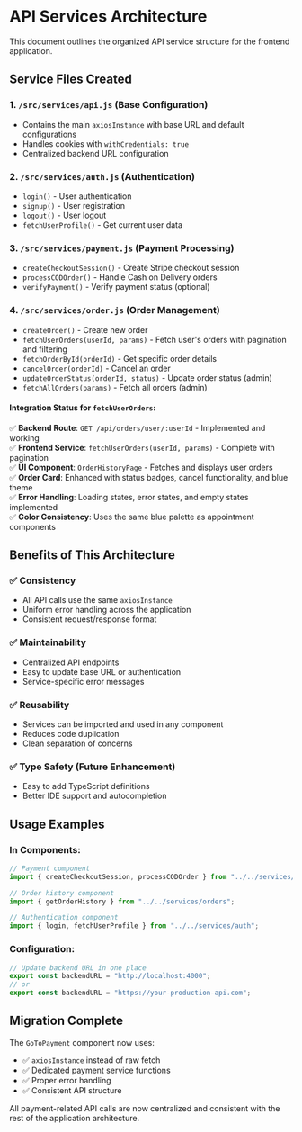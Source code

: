 # API Services Architecture

This document outlines the organized API service structure for the frontend application.

## Service Files Created

### 1. `/src/services/api.js` (Base Configuration)

- Contains the main `axiosInstance` with base URL and default configurations
- Handles cookies with `withCredentials: true`
- Centralized backend URL configuration

### 2. `/src/services/auth.js` (Authentication)

- `login()` - User authentication
- `signup()` - User registration
- `logout()` - User logout
- `fetchUserProfile()` - Get current user data

### 3. `/src/services/payment.js` (Payment Processing)

- `createCheckoutSession()` - Create Stripe checkout session
- `processCODOrder()` - Handle Cash on Delivery orders
- `verifyPayment()` - Verify payment status (optional)

### 4. `/src/services/order.js` (Order Management)

- `createOrder()` - Create new order
- `fetchUserOrders(userId, params)` - Fetch user's orders with pagination and filtering
- `fetchOrderById(orderId)` - Get specific order details
- `cancelOrder(orderId)` - Cancel an order
- `updateOrderStatus(orderId, status)` - Update order status (admin)
- `fetchAllOrders(params)` - Fetch all orders (admin)

#### Integration Status for `fetchUserOrders`:

✅ **Backend Route**: `GET /api/orders/user/:userId` - Implemented and working  
✅ **Frontend Service**: `fetchUserOrders(userId, params)` - Complete with pagination  
✅ **UI Component**: `OrderHistoryPage` - Fetches and displays user orders  
✅ **Order Card**: Enhanced with status badges, cancel functionality, and blue theme  
✅ **Error Handling**: Loading states, error states, and empty states implemented  
✅ **Color Consistency**: Uses the same blue palette as appointment components

## Benefits of This Architecture

### ✅ **Consistency**

- All API calls use the same `axiosInstance`
- Uniform error handling across the application
- Consistent request/response format

### ✅ **Maintainability**

- Centralized API endpoints
- Easy to update base URL or authentication
- Service-specific error messages

### ✅ **Reusability**

- Services can be imported and used in any component
- Reduces code duplication
- Clean separation of concerns

### ✅ **Type Safety** (Future Enhancement)

- Easy to add TypeScript definitions
- Better IDE support and autocompletion

## Usage Examples

### In Components:

```javascript
// Payment component
import { createCheckoutSession, processCODOrder } from "../../services/payment";

// Order history component
import { getOrderHistory } from "../../services/orders";

// Authentication component
import { login, fetchUserProfile } from "../../services/auth";
```

### Configuration:

```javascript
// Update backend URL in one place
export const backendURL = "http://localhost:4000";
// or
export const backendURL = "https://your-production-api.com";
```

## Migration Complete

The `GoToPayment` component now uses:

- ✅ `axiosInstance` instead of raw fetch
- ✅ Dedicated payment service functions
- ✅ Proper error handling
- ✅ Consistent API structure

All payment-related API calls are now centralized and consistent with the rest of the application architecture.
